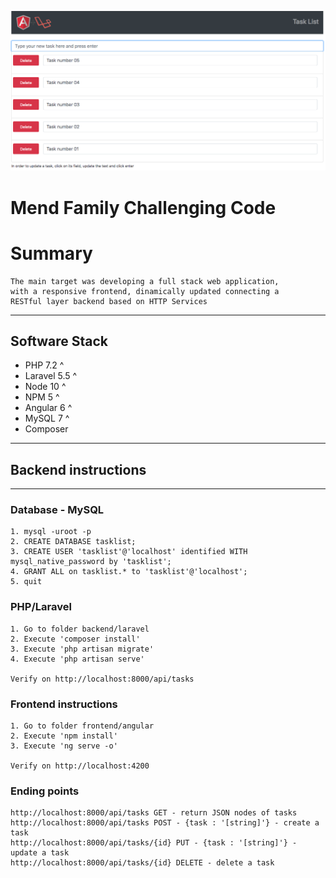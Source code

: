 <p align="center"><img src="ScreenShotAngularLaravel.png"></p>

# Mend Family Challenging Code

# Summary
```
The main target was developing a full stack web application, 
with a responsive frontend, dinamically updated connecting a 
RESTful layer backend based on HTTP Services

```

---------

## Software Stack

* PHP 7.2 ^
* Laravel 5.5 ^
* Node 10 ^
* NPM 5 ^
* Angular 6 ^
* MySQL 7 ^
* Composer

-----------


## Backend instructions
-----------

### Database - MySQL
```
1. mysql -uroot -p
2. CREATE DATABASE tasklist;
3. CREATE USER 'tasklist'@'localhost' identified WITH mysql_native_password by 'tasklist';
4. GRANT ALL on tasklist.* to 'tasklist'@'localhost';
5. quit
```
### PHP/Laravel
```
1. Go to folder backend/laravel 
2. Execute 'composer install'
3. Execute 'php artisan migrate'
4. Execute 'php artisan serve'

Verify on http://localhost:8000/api/tasks
```
### Frontend instructions
```
1. Go to folder frontend/angular
2. Execute 'npm install'
3. Execute 'ng serve -o'

Verify on http://localhost:4200
```

### Ending points
```
http://localhost:8000/api/tasks GET - return JSON nodes of tasks
http://localhost:8000/api/tasks POST - {task : '[string]'} - create a task
http://localhost:8000/api/tasks/{id} PUT - {task : '[string]'} - update a task
http://localhost:8000/api/tasks/{id} DELETE - delete a task
```


